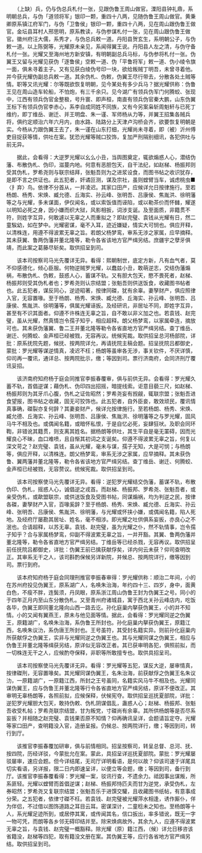 <!-- { "loadSidebar": true } -->
　　（上缺）兵，仍与伪总兵札付一张，见跟伪鲁王周山做官。溧阳县钟礼鼎，系明朝总兵，与伪「道领将军」银印一颗，重四十八两，见随伪鲁王周山做官。黄秉卿原系镇江府军门，与伪「卫鲁侯」银印一颗，重四十八两，见在周山跟伪鲁王做官。金坛县耳村人邢思明，原系教读，与伪参谋札付一张，见在周山跟伪鲁王做官。徽州府汪大儒，系秀才，与伪总兵敕一道。丹阳县贺玄生，系明朝公子，与伪敕一道。以上陈弼等，光耀原未亲见，系闻得翼王说。丹阳县人左之清，与伪守备札付一张。光耀又至海州地方新安镇，有明朝副总兵马标，与伪参将札付一张。伪翼王又留与光耀见获伪「逐鲁侯」空敕一道、伪「平鲁将军」敕一道、伪小绫令旗一面，俱未寻着主子。又有见获白绫伪号印一块，欲给叛贼丁明吾，未曾寻着他。并今获光耀伪副总兵敕一道。其余伪札、伪敕，伪翼王尽行带去，分散各处土贼等情。职等又讯光耀：尔等既欲恢复明朝，见今某处有多少兵马？据光耀供称：伪鲁王见在周山造车轮船，不怕炮，有三千余只。见今湖广有领兵伪军门何腾蛟、张现中，江西有领兵伪官金整极，号升寰、即声桓，南直有领兵伪官秦大鹏，山东伪翼王标下有领兵伪官李赤心，系李自成同姓不同族，又有今另案枭斩周魁轩与已死丁维约，即丁维岳、谢迁、并王明盘、朱一谨、军师杨从力等，并翼王招集各贼兵将，俱约定顺治六年六月内，由水路、陆路分上天津卢沟桥会齐，欲要恢复明朝是实。今杨从力跟伪翼王去了，朱一谨在山东打细，光耀尚未寻着，即（被）沂州傅吏目捉获等情，供吐在案。犹恐光耀等贼口狡饰，复加严刑隔别细讯，各犯供吐与前无异。

　　据此，会看得：大逆罗光耀以幺么小丑，当舆图奠定，辄欲煽惑人心，潜结伪藩、布散伪札、伪印，滋蔓内地。何意有恶胆包天，自干法纪，如赵梯、杨振邦则受其伪札，罗希尧则与联宗结拜，张魁吾则为之进浆设食，而图书帖之收识犹存，是即不言之供证也。此五犯者，奸谲叵测，谋及宗社，虽则螳臂当车，诚虑桃虫■〈扌弃〉鸟。依律不分首从，一并凌迟。其家口田产，应候详允日按律施行。至若杨朗、杨秀、宋焕、臧允德、丘海实、孙云峰、张明吾、吕康侯、焦胤洪、徐明藩等之与光耀，多未谋面，伊仅闻名，或以索饭值而诬陷，或以勒茶价而怀雠，耀遂以明知必死之身，因小嫌而织大狱，风影相扳，词涉支诞。及至面质，非籍贯不符，则姓字互异，何敢遽以无辜之人而重拟之？即赵完璧、袁钱从光耀有日，然二童騃幼，如在梦中。光耀密谋，毫不入耳，迹近嫌疑，情实大可悯也。俱应开释，以清株连，用遵不得波累无辜之旨。若朗父杨梦鸾，审系无涉之家属，应早摘释。其未获翼、鲁两伪藩并董北隆等，勒令各省该地方官严缉另结。庶疆宇之孽牙俱靖，而此案之葛藤尽斩矣。取供招呈到司。

　　该本司按察司马光先覆详无异。看得：熙朝制世，底定方新，凡有血气者，莫不仰感德化，倾心臣服。何物逆贼罗光耀，以蠢兹小丑，敢萌逆志，交结伪藩煽祸，布散伪札、伪敕，鼓惑人心，蓄谋不轨。又有胆大包天，愍不畏死者，赵梯、杨振邦则受其伪札者也；罗希尧则认宗结盟；张魁吾则供送饭食，收藏图书帖者也。此五犯者，谋反同心，逆迹昭著，按律同磔，犹有余辜。妻孥财产，俱应照律入官，无容置喙。至于杨朗、杨秀、宋焕、臧允德、丘海实、孙云峰、张明吾、吕康侯、焦胤洪、徐明藩等，俱属光耀诬扳。及经研讯，非居址不同，即姓字互异，甚至有不识其面者。仰遵不许株连无辜之旨，自不敢以非义加之也。若袁钱、赵完璧，虽从光耀，然真情岂令孺子知乎，相应超释。朗父杨梦鸾，以家属牵连，摘放可也。其未获伪藩翼、鲁二王并董北隆等勒令各省直地方官严缉另结。查丁维岳、谢迁、何腾蛟、金声桓已经被戮，无容再议。统候宪裁。取供招呈总河杨部院，详批：原系抚院先题，候抚、按两院详允，再请抚院主稿会题。招呈抚院吕都御史，蒙批：罗光耀等谋逆情真，凌迟不枉；杨朗等虽审各无涉，事关钦件，不厌详慎，仰司再一覆讯，通详总、按两院批示，缴；等因到司。票行济南府，会同济刑厅覆讯妥招。

　　该济南府知府杨于庭会同推官李振春覆审，俱与前供无异。会看得：罗光耀久蓄不轨，首倡逆谋；藉伪札、伪印四出招摇，暗提线索。讵意目藐三尺，如赵梯、杨振邦则为其牙爪心腹，伪札之证佐昭然；罗希尧妄有觊觎，辄联宗盟；张魁吾进食望报，图书帖之收藏，固无可狡饰也。此五犯者，自外臣妾，敢效顽民，覆讯情真事确，磔裂亦复何辞？其妻妾财产，候详允按律施行。至若杨朗、杨秀、宋焕、臧允德、丘海实、孙云峰、张明吾、吕康侯、焦胤洪、徐明藩等之与罗光耀，固风马牛不相及也。或偶闻名籍，或暗怀私恨，于是自忆必死，妄肆狂吠。及职会同环鞫，非错讹其籍贯，则支离其姓名。据杨朗等供吐，其生平自是毫无罣碍，因而光耀良心不昧，血口难喷，且自惭其初词之支诞矣。仰遵不得波累无辜之旨，何复以深文苛之？赵完璧、袁钱，虽从光耀，毫未与谋，孺子无知，大是可悯；与杨朗等，俱应开释，以清株连。朗父杨梦鸾，审系无涉之家属，应早摘释。其未获伪鲁、翼两藩并董北隆等，勒令各省该地方官严缉另结。查丁维岳、谢迁、何腾蛟、金声桓已经被戮，无容赘议。统候宪裁。取供招呈到司。

　　该本司按察使马光先覆详无异。看得：逆犯罗光耀结交伪藩，蓄谋不轨，布散伪印、伪札，摇惑人心，诚倡逆之戎首。而赵梯、杨振邦、罗希尧、张魁吾者，或亲受伪札，或歃盟联宗，或供送饭食及受图书帖，同谋煽祸，均为判逆之民，按律各磔，妻孥财产入官，百喙奚辞？至于杨朗、杨秀、宋焕、臧允德、丘海实、孙云峰、张明吾、吕康侯、焦胤洪、徐明藩，与光耀或怀挟小嫌，或偶闻名籍，陷人死地。及经府厅屡勘其居址、姓名，毫不相涉。即光耀之吐供俱系妄扳，亦良心之不泯也。合请超释，以苏无辜。袁钱、赵完璧，虽为光耀之仆，然不轨情事，岂令孺子知乎？合与家属杨梦鸾，仰副不得波累无辜之旨，一并开豁。其翼、鲁两伪藩并董北隆等，勒令各省直地方官严缉另结。丁维岳等已经杀戮，无容再议。取供招呈前任抚院吕都御史，详批：伪翼王前已擒获献俘矣，详内何云未获？仰司查明改正。其审系无干之人，该司斟酌保候另详新院，并候总、按两院详行，缴等因到司。票行到府。

　　该本府知府杨于庭会同理刑推官李振春审得：罗光耀供称：顺治二年间，小的在苏州府投见伪翼王，原系湖广人，名唤朱治海，年约四十三、四岁，身中，面黄白色，不瘦不胖，连鬓须，丹凤眼，原系浙江周山伪鲁王封为伪翼王之号。同小的于四年正月内至山东分散伪札。又至青州府诸城县，寓于西北关孙云峰店内，吃饭各毕，伪翼王即同董北隆向山西一路去讫。孙化庭巢内拏获伪翼王，小的并不知情。小的又闻有翼燕王，原未与他见面等情。据此，会看得：罗光耀同逆之伪翼王，原籍湖广，名唤朱治海，系伪鲁王所封也。孙化庭巢内拏获伪翼王，原籍江西，名唤朱议氻，系伪唐王所封也。王号虽符，其受封名籍实异。则前孙化庭巢内所获献俘之伪翼王，实非与光耀同逆之伪翼王也。其与光耀同谋之伪翼王，相应与伪鲁王并董北隆等缉获另结，原详似无容改正者。其已获审明各犯，俱照前拟，而一切株连无干之人，应候酌夺保释，非职等所敢擅专也。取供具招呈司。

　　该本司按察使马光先覆详无异。看得：罗光耀等五犯，谋反大逆，屡审情真，按律磔刑，无容置喙矣。其光耀同谋伪翼王，名朱治海，前获献俘之伪翼王名朱议氻，一原籍湖广，一原籍江西，所封之王号虽同，名籍实风马牛不相及也。光耀同谋伪翼王，应与伪鲁王并董北隆等行令各省直地方官严缉另结，原详不便改正。其审明无辜杨朗等，各照前拟，应候保释，伏候宪夺。取供招呈巡抚夏部院，详批：逆犯罗光耀胆大包天，敢持伪敕、伪札阴谋倡乱，蛊惑人心；赵梯、杨振邦、张魁吾收受札帖；罗希尧联宗结盟，甘为叛党，寸磔尚有余辜。其所供杨朗等是否尽系妄扳？并相随之赵完璧、袁钱果否原不知情？仰再确讯呈详，会题请旨定夺。光耀等家口田产，查明籍没入官，造册呈报。仍候总、按两院详行，缴；等因到司，转行到厅。

　　该推官李振春覆加研审，俱与前情相同。招呈按察司，转呈总督、总河、抚、按四院，历经详驳，今蒙批允在案。蒙此，具招呈详巡抚夏部院。蒙批：罗光耀屡驳屡审，速应会题。但今详结尾，无司厅详明看语，是何以故？仰该司速于详尾具切实看语，另详报，限二日内即速呈详，以便立等会题，缴；等因到司，备行到厅。该推官李振春覆看得：罗光耀一案，驳讯行查，不遗余力。祗因事出谋叛，所系匪轻。光耀以螳臂而首倡逆谋；赵梯、杨振邦恃匹夫而甘为逆党，承受伪札，左券昭然；罗希尧又复联宗结盟；张魁吾乐于进馔交驩，且收藏图书纸帖，有意事成分荣。之五犯者，依律寸磔不枉。若袁钱、赵完璧被光耀萍水相逢，诱作厮仆，佯为伴侣，不过借以图饰道路之耳目云耳。密谋深计，二童稔未之知也。至杨朗等十人，系光耀足迹所到，或居停其寓，或传闻其名，信口扳出，率多错讹，既无一字一物可凭，而朗等各乡邻无碍印结并至。除宋焕病故外，其余九人，应遵不得波累无辜之旨，与袁钱、赵完璧一概豁释。除光耀（原）籍江西，（候）详允日移咨该省籍没，赵梯等四犯，取有籍没文册在案。其伪翼王等，应行各省地方官严缉另结。取供招呈到司。

